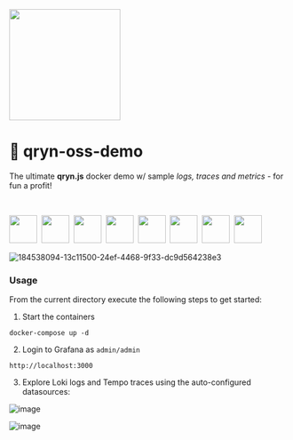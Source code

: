 <img src="https://user-images.githubusercontent.com/1423657/173144443-fc7ba783-d5bf-47f9-bf59-707693da5ed1.png" width=200 />

# 🔎 qryn-oss-demo

The ultimate **qryn.js** docker demo w/ sample _logs, traces and metrics_ - for fun a profit!

<br />

<img src="https://github.com/metrico/qryn-docs/blob/main/docs/resources/images/qryn_logo_trans.png?raw=true" width=50 />&nbsp;
<img src="https://user-images.githubusercontent.com/1423657/184496222-ca95d80c-906f-4c77-a963-86f0b27a56b0.png" width=50 />&nbsp;
<img src="https://user-images.githubusercontent.com/1423657/184496304-4f35a365-efdc-4dca-9771-6b7b1deb9ae3.png" width=50 />&nbsp;
<img src="https://user-images.githubusercontent.com/1423657/184496174-aca323dd-f40e-489a-a584-fa7348c0eab0.png" width=50 />&nbsp;
<img src="https://user-images.githubusercontent.com/1423657/184496973-9f46e551-872d-4a25-877c-51a2e5f53e84.png" width=50 />&nbsp;
<img src="https://user-images.githubusercontent.com/1423657/184494381-15d20f5d-3d52-411b-9064-dfd2ccea7c1c.png" width=50 />&nbsp;
<img src="https://user-images.githubusercontent.com/1423657/184494438-17d7ceb0-a62a-4819-9b1c-43d7f0baf802.png" width=50 />&nbsp;
<img src="https://avatars.githubusercontent.com/u/54801242?s=200&v=4" width=50 /><br/>

![184538094-13c11500-24ef-4468-9f33-dc9d564238e3](https://user-images.githubusercontent.com/1423657/186014786-165b18da-e808-4cf7-a6fc-eb90df705400.gif)

### Usage

From the current directory execute the following steps to get started:

1) Start the containers
```
docker-compose up -d
```
2) Login to Grafana as `admin/admin`
```
http://localhost:3000
```
3) Explore Loki logs and Tempo traces using the auto-configured datasources:

![image](https://user-images.githubusercontent.com/1423657/183254312-b52811e5-f563-440e-84e4-8312714a4c9b.png)

![image](https://user-images.githubusercontent.com/1423657/183254290-fac87747-51ce-4648-a7aa-073fdcdd6c10.png)


